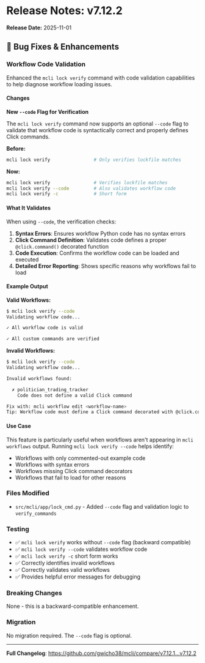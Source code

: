 # Release Notes: v7.12.2

**Release Date:** 2025-11-01

## 🐛 Bug Fixes & Enhancements

### Workflow Code Validation

Enhanced the `mcli lock verify` command with code validation capabilities to help diagnose workflow loading issues.

#### Changes

**New `--code` Flag for Verification**

The `mcli lock verify` command now supports an optional `--code` flag to validate that workflow code is syntactically correct and properly defines Click commands.

**Before:**
```bash
mcli lock verify                # Only verifies lockfile matches
```

**Now:**
```bash
mcli lock verify                # Verifies lockfile matches
mcli lock verify --code         # Also validates workflow code
mcli lock verify -c             # Short form
```

#### What It Validates

When using `--code`, the verification checks:

1. **Syntax Errors**: Ensures workflow Python code has no syntax errors
2. **Click Command Definition**: Validates code defines a proper `@click.command()` decorated function
3. **Code Execution**: Confirms the workflow code can be loaded and executed
4. **Detailed Error Reporting**: Shows specific reasons why workflows fail to load

#### Example Output

**Valid Workflows:**
```bash
$ mcli lock verify --code
Validating workflow code...

✓ All workflow code is valid

✓ All custom commands are verified
```

**Invalid Workflows:**
```bash
$ mcli lock verify --code
Validating workflow code...

Invalid workflows found:

  ✗ politician_trading_tracker
    Code does not define a valid Click command

Fix with: mcli workflow edit <workflow-name>
Tip: Workflow code must define a Click command decorated with @click.command()
```

#### Use Case

This feature is particularly useful when workflows aren't appearing in `mcli workflows` output. Running `mcli lock verify --code` helps identify:
- Workflows with only commented-out example code
- Workflows with syntax errors
- Workflows missing Click command decorators
- Workflows that fail to load for other reasons

### Files Modified

- `src/mcli/app/lock_cmd.py` - Added `--code` flag and validation logic to `verify_commands`

### Testing

- ✅ `mcli lock verify` works without `--code` flag (backward compatible)
- ✅ `mcli lock verify --code` validates workflow code
- ✅ `mcli lock verify -c` short form works
- ✅ Correctly identifies invalid workflows
- ✅ Correctly validates valid workflows
- ✅ Provides helpful error messages for debugging

### Breaking Changes

None - this is a backward-compatible enhancement.

### Migration

No migration required. The `--code` flag is optional.

---

**Full Changelog**: https://github.com/gwicho38/mcli/compare/v7.12.1...v7.12.2
